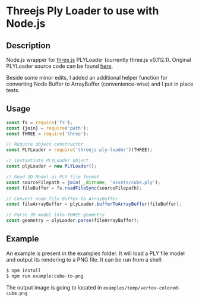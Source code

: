 # Threejs Ply Loader to use with Node.js

## Description
Node.js wrapper for [three.js][THREEJS-github-link] PLYLoader (currently three.js v0.112.1). Original PLYLoader source code can be found [here][PLYLoader-source-link].

Beside some minor edits, I added an additional helper function for converting Node Buffer to ArrayBuffer (convenience-wise) and I put in place tests.

## Usage

```javascript
const fs = require('fs');
const {join} = require('path');
const THREE = require('three');

// Require object constructor
const PLYLoader = require('threejs-ply-loader')(THREE);

// Instantiate PLYLoader object
const plyLoader = new PLYLoader();

// Read 3D Model as PLY file format
const sourceFilepath = join(__dirname, 'assets/cube.ply');
const fileBuffer = fs.readFileSync(sourceFilepath);

// Convert node file Buffer to ArrayBuffer
const fileArrayBuffer = plyLoader.bufferToArrayBuffer(fileBuffer);

// Parse 3D model into THREE geometry
const geometry = plyLoader.parse(fileArrayBuffer);
```


## Example

An example is present in the examples folder. It will load a PLY file model and output its rendering to a PNG file. It can be run from a shell:

```bash
$ npm install
$ npm run example:cube-to-png
```

The output image is going to located in `examples/temp/vertex-colored-cube.png`


[THREEJS-github-link]: https://github.com/mrdoob/three.js
[PLYLoader-source-link]: https://github.com/mrdoob/three.js/blob/dev/examples/js/loaders/PLYLoader.js


